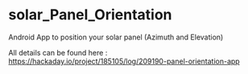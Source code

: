 # solar_Panel_Orientation
Android App to position your solar panel (Azimuth and Elevation)

All details can be found here : https://hackaday.io/project/185105/log/209190-panel-orientation-app
